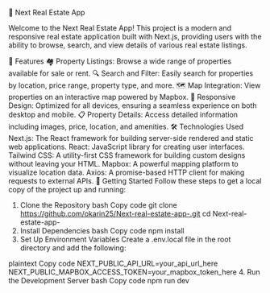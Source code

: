 🏡 Next Real Estate App

Welcome to the Next Real Estate App! This project is a modern and responsive real estate application built with Next.js, providing users with the ability to browse, search, and view details of various real estate listings.

🌟 Features
🏘️ Property Listings: Browse a wide range of properties available for sale or rent.
🔍 Search and Filter: Easily search for properties by location, price range, property type, and more.
🗺️ Map Integration: View properties on an interactive map powered by Mapbox.
📱 Responsive Design: Optimized for all devices, ensuring a seamless experience on both desktop and mobile.
📋 Property Details: Access detailed information including images, price, location, and amenities.
🛠️ Technologies Used
Next.js: The React framework for building server-side rendered and static web applications.
React: JavaScript library for creating user interfaces.
Tailwind CSS: A utility-first CSS framework for building custom designs without leaving your HTML.
Mapbox: A powerful mapping platform to visualize location data.
Axios: A promise-based HTTP client for making requests to external APIs.
🚀 Getting Started
Follow these steps to get a local copy of the project up and running:

1. Clone the Repository
bash
Copy code
git clone https://github.com/okarin25/Next-real-estate-app-.git
cd Next-real-estate-app-
2. Install Dependencies
bash
Copy code
npm install
3. Set Up Environment Variables
Create a .env.local file in the root directory and add the following:

plaintext
Copy code
NEXT_PUBLIC_API_URL=your_api_url_here
NEXT_PUBLIC_MAPBOX_ACCESS_TOKEN=your_mapbox_token_here
4. Run the Development Server
bash
Copy code
npm run dev
